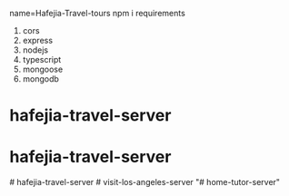 name=Hafejia-Travel-tours
npm i
requirements

1. cors
2. express
3. nodejs
4. typescript
5. mongoose
6. mongodb

# hafejia-travel-server
# hafejia-travel-server
#   h a f e j i a - t r a v e l - s e r v e r  
 #   v i s i t - l o s - a n g e l e s - s e r v e r  
 "# home-tutor-server" 
